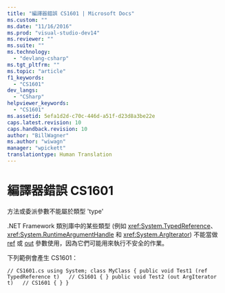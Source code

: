 ```yaml
---
title: "編譯器錯誤 CS1601 | Microsoft Docs"
ms.custom: ""
ms.date: "11/16/2016"
ms.prod: "visual-studio-dev14"
ms.reviewer: ""
ms.suite: ""
ms.technology: 
  - "devlang-csharp"
ms.tgt_pltfrm: ""
ms.topic: "article"
f1_keywords: 
  - "CS1601"
dev_langs: 
  - "CSharp"
helpviewer_keywords: 
  - "CS1601"
ms.assetid: 5efa1d2d-c70c-446d-a51f-d23d8a3be22e
caps.latest.revision: 10
caps.handback.revision: 10
author: "BillWagner"
ms.author: "wiwagn"
manager: "wpickett"
translationtype: Human Translation
---
```

# 編譯器錯誤 CS1601
方法或委派參數不能屬於類型 'type'  
  
 .NET Framework 類別庫中的某些類型 \(例如 <xref:System.TypedReference>、<xref:System.RuntimeArgumentHandle> 和 <xref:System.ArgIterator>\) 不能當做 [ref](../../csharp/language-reference/keywords/ref.md) 或 [out](../../csharp/language-reference/keywords/out.md) 參數使用，因為它們可能用來執行不安全的作業。  
  
 下列範例會產生 CS1601：  
  
```  
// CS1601.cs using System; class MyClass { public void Test1 (ref TypedReference t)   // CS1601 { } public void Test2 (out ArgIterator t)   // CS1601 { } }  
```